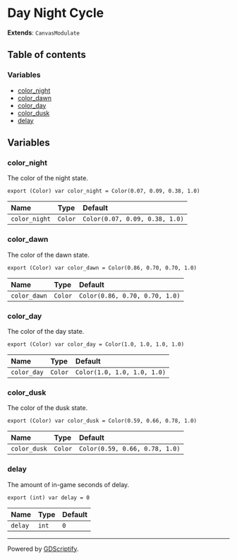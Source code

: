 # Day Night Cycle

**Extends**: `CanvasModulate`

## Table of contents

### Variables

- [color_night](#color_night)
- [color_dawn](#color_dawn)
- [color_day](#color_day)
- [color_dusk](#color_dusk)
- [delay](#delay)

## Variables

### color_night

The color of the night state.

```gdscript
export (Color) var color_night = Color(0.07, 0.09, 0.38, 1.0)
```

|Name|Type|Default|
|:-|:-|:-|
|`color_night`|`Color`|`Color(0.07, 0.09, 0.38, 1.0)`|

### color_dawn

The color of the dawn state.

```gdscript
export (Color) var color_dawn = Color(0.86, 0.70, 0.70, 1.0)
```

|Name|Type|Default|
|:-|:-|:-|
|`color_dawn`|`Color`|`Color(0.86, 0.70, 0.70, 1.0)`|

### color_day

The color of the day state.

```gdscript
export (Color) var color_day = Color(1.0, 1.0, 1.0, 1.0)
```

|Name|Type|Default|
|:-|:-|:-|
|`color_day`|`Color`|`Color(1.0, 1.0, 1.0, 1.0)`|

### color_dusk

The color of the dusk state.

```gdscript
export (Color) var color_dusk = Color(0.59, 0.66, 0.78, 1.0)
```

|Name|Type|Default|
|:-|:-|:-|
|`color_dusk`|`Color`|`Color(0.59, 0.66, 0.78, 1.0)`|

### delay

The amount of in-game seconds of delay.

```gdscript
export (int) var delay = 0
```

|Name|Type|Default|
|:-|:-|:-|
|`delay`|`int`|`0`|

---

Powered by [GDScriptify](https://github.com/hiulit/gdscriptify).
